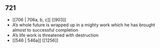 ## 721
- [[706 | 706a, b, c]] [[903]] 
- A’s whole future is wrapped up in a mighty work which he has brought almost to successful completion
- A’s life work is threatened with destruction
- [[546 | 546a]] [[1256]] 

